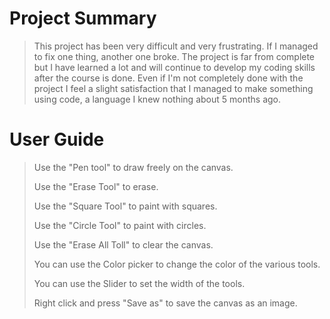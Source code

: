 
# Project Summary
 
> This project has been very difficult and very frustrating. If I managed to fix one thing, another one broke.
> The project is far from complete but I have learned a lot and will continue to develop my coding skills after the course is done.
> Even if I'm not completely done with the project I feel a slight satisfaction that I managed to make something using code, a language I knew nothing about 5 months ago.

# User Guide

> Use the "Pen tool" to draw freely on the canvas.
> 
> Use the "Erase Tool" to erase.
> 
> Use the "Square Tool" to paint with squares.
> 
> Use the "Circle Tool" to paint with circles.
>
> Use the "Erase All Toll" to clear the canvas.
> 
> You can use the Color picker to change the color of the various tools.
> 
> You can use the Slider to set the width of the tools.
> 
> Right click and press "Save as" to save the canvas as an image.
